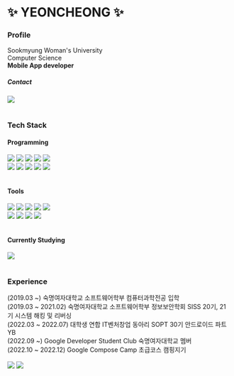 <div><h1>✨ YEONCHEONG ✨</h1></div>

<div><h3>Profile</h3></div>
<div>
  Sookmyung Woman's University</br>
  Computer Science</br>
  <strong>Mobile App developer</strong></br>
  
  <div><h5>Contact</h5></div>
  <img src="https://img.shields.io/badge/Gmail-EA4335?style=flat&logo=Gmail&logoColor=white" />
</div>
<br>

<div><h3>Tech Stack</h3></div>
<div><h4>Programming</h4></div>
<div> 
  <img src="https://img.shields.io/badge/Android-3DDC84?style=flat&logo=Android&logoColor=white" />
  <img src="https://img.shields.io/badge/Kotlin-7F52FF?style=flat&logo=Kotlin&logoColor=white" />
  <img src="https://img.shields.io/badge/Java-007396?style=flat&logo=Java&logoColor=white" />
  <img src="https://img.shields.io/badge/Flutter-02569B?style=flat&logo=Flutter&logoColor=white" />
  <img src="https://img.shields.io/badge/Dart-0175C2?style=flat&logo=Dart&logoColor=white" /><br>
  
  <img src="https://img.shields.io/badge/C-A8B9CC?style=flat&logo=C&logoColor=white" />
  <img src="https://img.shields.io/badge/R-276DC3?style=flat&logo=R&logoColor=white" />
  <img src="https://img.shields.io/badge/HTML-E34F26?style=flat&logo=Html5&logoColor=white" />
  <img src="https://img.shields.io/badge/Spring-6DB33F?style=flat&logo=Spring&logoColor=white" />
  <img src="https://img.shields.io/badge/Spring Boot-6DB33F?style=flat&logo=Spring Boot&logoColor=white" />
</div>
<br>

<div><h4>Tools</h4></div>
<div> 
  <img src="https://img.shields.io/badge/Git-F05032?style=flat&logo=Git&logoColor=white" />
  <img src="https://img.shields.io/badge/GitHub-181717?style=flat&logo=GitHub&logoColor=white" />
  <img src="https://img.shields.io/badge/Android Studio-3DDC84?style=flat&logo=Android Studio&logoColor=white" />
  <img src="https://img.shields.io/badge/IntelliJ IDEA-000000?style=flat&logo=IntelliJ IDEA&logoColor=white" />
  <img src="https://img.shields.io/badge/Postman-FF6C37?style=flat&logo=Postman&logoColor=white" /><br>
  
  <img src="https://img.shields.io/badge/Slack-4A154B?style=flat&logo=Slack&logoColor=white" />
  <img src="https://img.shields.io/badge/Discord-5865F2?style=flat&logo=Discord&logoColor=white" />
  <img src="https://img.shields.io/badge/Notion-000000?style=flat&logo=Notion&logoColor=white" />
  <img src="https://img.shields.io/badge/Figma-F24E1E?style=flat&logo=Figma&logoColor=white" />
</div>
<br>
<div><h4>Currently Studying</h4></div>
<div> 
  <img src="https://img.shields.io/badge/Jetpack Compose-4285F4?style=flat&logo=Jetpack Compose&logoColor=white" />
</div>
<br>


<div><h3>Experience</h3></div>
(2019.03 ~) 숙명여자대학교 소프트웨어학부 컴퓨터과학전공 입학<br>
(2019.03 ~ 2021.02) 숙명여자대학교 소프트웨어학부 정보보안학회 SISS 20기, 21기 시스템 해킹 및 리버싱<br>
(2022.03 ~ 2022.07) 대학생 연합 IT벤처창업 동아리 SOPT 30기 안드로이드 파트 YB<br>
(2022.09 ~) Google Developer Student Club 숙명여자대학교 멤버<br>
(2022.10 ~ 2022.12) Google Compose Camp 초급코스 캠핑지기<br>

<br>
<img src="https://github-readme-stats.vercel.app/api/top-langs/?username=yeoncheong&layout=compact">
<img src="https://github-readme-stats.vercel.app/api?username=yeoncheong&show_icons=true">
